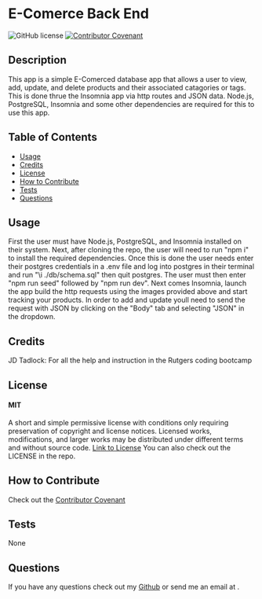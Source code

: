 # E-Comerce Back End

![GitHub license](https://img.shields.io/badge/License-MIT-yellow.svg)
[![Contributor Covenant](https://img.shields.io/badge/Contributor%20Covenant-2.1-4baaaa.svg)](code_of_conduct.md)

## Description
This app is a simple E-Comerced database app that allows a user to view, add, update, and delete products and their associated catagories or tags. This is done thrue the Insomnia app via http routes and JSON data. Node.js, PostgreSQL, Insomnia and some other dependencies are required for this to use this app.

## Table of Contents
- [Usage](#usage)
- [Credits](#credits)
- [License](#license)
- [How to Contribute](#how-to-contribute)
- [Tests](#tests)
- [Questions](#questions)

## Usage 
First the user must have Node.js, PostgreSQL, and Insomnia installed on their system. Next, after cloning the repo, the user will need to run "npm i" to install the required dependencies. Once this is done the user needs enter their postgres credentials in a .env file and log into postgres in their terminal and run "\i ./db/schema.sql" then quit postgres. The user must then enter "npm run seed" followed by "npm run dev". Next comes Insomnia, launch the app build the http requests using the images provided above and start tracking your products. In order to add and update youll need to send the request with JSON by clicking on the "Body" tab and selecting "JSON" in the dropdown.

## Credits
JD Tadlock: For all the help and instruction in the Rutgers coding bootcamp

## License
#### MIT
A short and simple permissive license with conditions only requiring preservation of copyright and license notices. Licensed works, modifications, and larger works may be distributed under different terms and without source code.
[Link to License](https://opensource.org/license/MIT)
You can also check out the LICENSE in the repo.

## How to Contribute
Check out the [Contributor Covenant](https://www.contributor-covenant.org/version/2/1/code_of_conduct/code_of_conduct.md)

## Tests
None

## Questions
If you have any questions check out my [Github](https://github.com/TIrwin19) or send me an email at .
